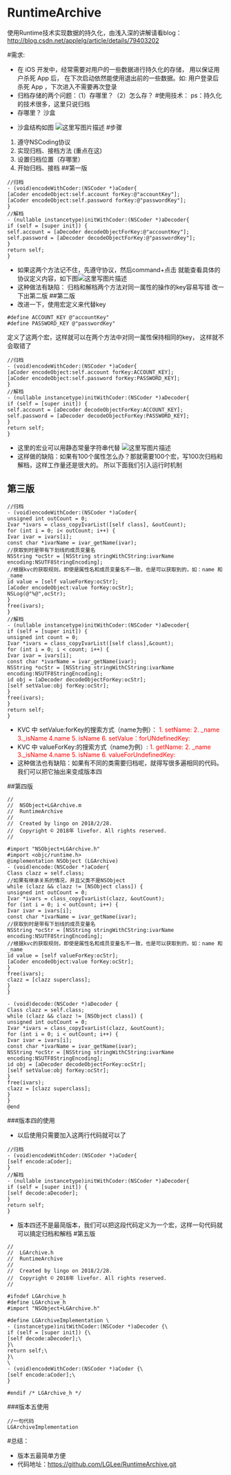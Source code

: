 # RuntimeArchive
使用Runtime技术实现数据的持久化，由浅入深的讲解请看blog：http://blog.csdn.net/applelg/article/details/79403202

#需求:
* 在 iOS 开发中，经常需要对用户的一些数据进行持久化的存储， 用以保证用户杀死 App 后， 在下次启动依然能使用退出前的一些数据。如: 用户登录后杀死 App ，下次进入不需要再次登录
* 归档存储的两个问题：（1）存哪里？（2）怎么存？
#使用技术：
ps：持久化的技术很多，这里只说归档
* 存哪里？ 沙盒
- 沙盒结构如图
![这里写图片描述](http://img.blog.csdn.net/20180228160915696?watermark/2/text/aHR0cDovL2Jsb2cuY3Nkbi5uZXQvYXBwbGVMZw==/font/5a6L5L2T/fontsize/400/fill/I0JBQkFCMA==/dissolve/70)
#步骤
1. 遵守NSCoding协议
2. 实现归档、接档方法  (重点在这)
3. 设置归档位置（存哪里）
4. 开始归档、接档
##第一版

```
//归档
- (void)encodeWithCoder:(NSCoder *)aCoder{
[aCoder encodeObject:self.account forKey:@"accountKey"];
[aCoder encodeObject:self.password forKey:@"passwordKey"];
}
//解档
- (nullable instancetype)initWithCoder:(NSCoder *)aDecoder{
if (self = [super init]) {
self.account = [aDecoder decodeObjectForKey:@"accountKey"];
self.password = [aDecoder decodeObjectForKey:@"passwordKey"];
}
return self;
}
```
* 如果这两个方法记不住，先遵守协议，然后command+点击 就能查看具体的协议定义内容，如下图![这里写图片描述](http://img.blog.csdn.net/20180228162014421?watermark/2/text/aHR0cDovL2Jsb2cuY3Nkbi5uZXQvYXBwbGVMZw==/font/5a6L5L2T/fontsize/400/fill/I0JBQkFCMA==/dissolve/70)
* 这种做法有缺陷： 归档和解档两个方法对同一属性的操作的key容易写错
改一下出第二版
##第二版
* 改进一下，使用宏定义来代替key

```
#define ACCOUNT_KEY @"accountKey"
#define PASSWORD_KEY @"passwordKey"
```
定义了这两个宏，这样就可以在两个方法中对同一属性保持相同的key， 这样就不会取错了

```
//归档
- (void)encodeWithCoder:(NSCoder *)aCoder{
[aCoder encodeObject:self.account forKey:ACCOUNT_KEY];
[aCoder encodeObject:self.password forKey:PASSWORD_KEY];
}
//解档
- (nullable instancetype)initWithCoder:(NSCoder *)aDecoder{
if (self = [super init]) {
self.account = [aDecoder decodeObjectForKey:ACCOUNT_KEY];
self.password = [aDecoder decodeObjectForKey:PASSWORD_KEY];
}
return self;
}

```
* 这里的宏业可以用静态常量字符串代替
![这里写图片描述](http://img.blog.csdn.net/20180228163014475?watermark/2/text/aHR0cDovL2Jsb2cuY3Nkbi5uZXQvYXBwbGVMZw==/font/5a6L5L2T/fontsize/400/fill/I0JBQkFCMA==/dissolve/70)
* 这样做的缺陷：如果有100个属性怎么办？那就需要100个宏，写100次归档和解档，这样工作量还是很大的。 所以下面我们引入运行时机制
## 第三版

```
//归档
- (void)encodeWithCoder:(NSCoder *)aCoder{
unsigned int outCount = 0;
Ivar *ivars = class_copyIvarList([self class], &outCount);
for (int i = 0; i< outCount; i++) {
Ivar ivar = ivars[i];
const char *ivarName = ivar_getName(ivar);
//获取到时是带有下划线的成员变量名
NSString *ocStr = [NSString stringWithCString:ivarName encoding:NSUTF8StringEncoding];
//根据kvc的获取规则，即使是属性名和成员变量名不一致，也是可以获取到的，如：name 和 _name
id value = [self valueForKey:ocStr];
[aCoder encodeObject:value forKey:ocStr];
NSLog(@"%@",ocStr);
}
free(ivars);
}
//解档
- (nullable instancetype)initWithCoder:(NSCoder *)aDecoder{
if (self = [super init]) {
unsigned int count = 0;
Ivar *ivars = class_copyIvarList([self class],&count);
for (int i = 0; i < count; i++) {
Ivar ivar = ivars[i];
const char *ivarName = ivar_getName(ivar);
NSString *ocStr = [NSString stringWithCString:ivarName encoding:NSUTF8StringEncoding];
id obj = [aDecoder decodeObjectForKey:ocStr];
[self setValue:obj forKey:ocStr];
}
free(ivars);
}
return self;
}

```
* KVC 中  setValue:forKey的搜索方式（name为例）：
<font color = red>1. setName: 2. _name  3._isName 4.name 5. isName   6. setValue：forUNdefinedKey:</font>
* KVC 中 valueForKey:的搜索方式（name为例）:
<font color = red>1. getName: 2. _name  3._isName 4.name 5. isName 6. valueForUndefinedKey:</font>
* 这种做法也有缺陷：如果有不同的类需要归档呢，就得写很多遍相同的代码。我们可以把它抽出来变成版本四

##第四版

```
//
//  NSObject+LGArchive.m
//  RuntimeArchive
//
//  Created by lingo on 2018/2/28.
//  Copyright © 2018年 livefor. All rights reserved.
//

#import "NSObject+LGArchive.h"
#import <objc/runtime.h>
@implementation NSObject (LGArchive)
- (void)encode:(NSCoder *)aCoder{
Class clazz = self.class;
//如果有继承关系的情况，并且父类不是NSObject
while (clazz && clazz != [NSObject class]) {
unsigned int outCount = 0;
Ivar *ivars = class_copyIvarList(clazz, &outCount);
for (int i = 0; i < outCount; i++) {
Ivar ivar = ivars[i];
const char *ivarName = ivar_getName(ivar);
//获取到时是带有下划线的成员变量名
NSString *ocStr = [NSString stringWithCString:ivarName encoding:NSUTF8StringEncoding];
//根据kvc的获取规则，即使是属性名和成员变量名不一致，也是可以获取到的，如：name 和 _name
id value = [self valueForKey:ocStr];
[aCoder encodeObject:value forKey:ocStr];
}
free(ivars);
clazz = [clazz superclass];
}
}

- (void)decode:(NSCoder *)aDecoder {
Class clazz = self.class;
while (clazz && clazz != [NSObject class]) {
unsigned int outCount = 0;
Ivar *ivars = class_copyIvarList(clazz, &outCount);
for (int i = 0; i < outCount; i++) {
Ivar ivar = ivars[i];
const char *ivarName = ivar_getName(ivar);
NSString *ocStr = [NSString stringWithCString:ivarName encoding:NSUTF8StringEncoding];
id obj = [aDecoder decodeObjectForKey:ocStr];
[self setValue:obj forKey:ocStr];
}
free(ivars);
clazz = [clazz superclass];
}
}
@end
```
###版本四的使用
* 以后使用只需要加入这两行代码就可以了
```
//归档
- (void)encodeWithCoder:(NSCoder *)aCoder{
[self encode:aCoder];
}
//解档
- (nullable instancetype)initWithCoder:(NSCoder *)aDecoder{
if (self = [super init]) {
[self decode:aDecoder];
}
return self;
}
```
* 版本四还不是最简版本，我们可以把这段代码定义为一个宏，这样一句代码就可以搞定归档和解档
#第五版

```
//
//  LGArchive.h
//  RuntimeArchive
//
//  Created by lingo on 2018/2/28.
//  Copyright © 2018年 livefor. All rights reserved.
//

#ifndef LGArchive_h
#define LGArchive_h
#import "NSObject+LGArchive.h"

#define LGArchiveImplementation \
- (instancetype)initWithCoder:(NSCoder *)aDecoder {\
if (self = [super init]) {\
[self decode:aDecoder];\
}\
return self;\
}\
\
- (void)encodeWithCoder:(NSCoder *)aCoder {\
[self encode:aCoder];\
}

#endif /* LGArchive_h */
```
###版本五使用

```
//一句代码
LGArchiveImplementation
```
#总结：
* 版本五最简单方便
* 代码地址：https://github.com/LGLee/RuntimeArchive.git

